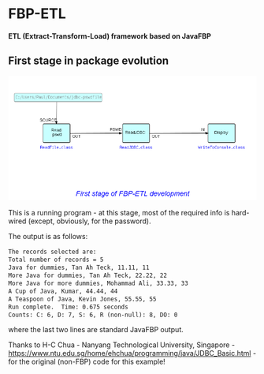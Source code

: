 FBP-ETL
=======

#### ETL (Extract-Transform-Load) framework based on JavaFBP

## First stage in package evolution

![Display MySQL Table](https://github.com/jpaulm/fbp-etl/blob/master/Step05/docs/Step05.png "First stage")

This is a running program - at this stage, most of the required info is hard-wired (except, obviously, for the password).

The output is as follows:

~~~~
The records selected are:
Total number of records = 5
Java for dummies, Tan Ah Teck, 11.11, 11
More Java for dummies, Tan Ah Teck, 22.22, 22
More Java for more dummies, Mohammad Ali, 33.33, 33
A Cup of Java, Kumar, 44.44, 44
A Teaspoon of Java, Kevin Jones, 55.55, 55
Run complete.  Time: 0.675 seconds
Counts: C: 6, D: 7, S: 6, R (non-null): 8, DO: 0
~~~~

where the last two lines are standard JavaFBP output.

Thanks to H-C Chua - Nanyang Technological University, Singapore - https://www.ntu.edu.sg/home/ehchua/programming/java/JDBC_Basic.html - for the original (non-FBP) code for this example!
